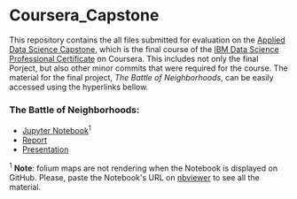# Coursera_Capstone

This repository contains the all files submitted for evaluation on the <a href="https://www.coursera.org/learn/applied-data-science-capstone">Applied Data Science Capstone</a>, which is the final course of the <a href="https://www.coursera.org/professional-certificates/ibm-data-science">IBM Data Science Professional Certificate</a> on Coursera. This includes not only the final Porject, but also other minor commits that were required for the course. The material for the final project, *The Battle of Neighborhoods*, can be easily accessed using the hyperlinks bellow.

### The Battle of Neighborhoods:
<ul><li><a href="https://github.com/joao-romao/Coursera_Capstone/blob/master/The%20Battle%20of%20Neighborhoods.ipynb">Jupyter Notebook</a><sup>1</sup>
<li><a href="https://github.com/joao-romao/Coursera_Capstone/blob/master/The_Battle_of_the_Neighborhoods_Report.pdf">Report</a></li>
<li><a href="https://github.com/joao-romao/Coursera_Capstone/blob/master/The_Battle_of_Neighborhoods_Presentation%20.pdf">Presentation</a></li></ul> 

<sup>1</sup> <b>Note</b>: folium maps are not rendering when the Notebook is displayed on GitHub. Please, paste the Notebook's URL on <a href="https://nbviewer.jupyter.org/">nbviewer</a> to see all the material.
